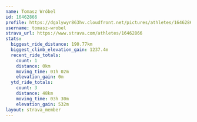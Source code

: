 ```yaml
---
name: Tomasz Wróbel
id: 16462866
profile: https://dgalywyr863hv.cloudfront.net/pictures/athletes/16462866/10169785/1/large.jpg
username: tomasz-wrobel
strava_url: https://www.strava.com/athletes/16462866
stats:
  biggest_ride_distance: 190.77km
  biggest_climb_elevation_gain: 1237.4m
  recent_ride_totals:
    count: 1
    distance: 0km
    moving_time: 01h 02m
    elevation_gain: 0m
  ytd_ride_totals:
    count: 3
    distance: 48km
    moving_time: 03h 30m
    elevation_gain: 532m
layout: strava_member
--- 
```

